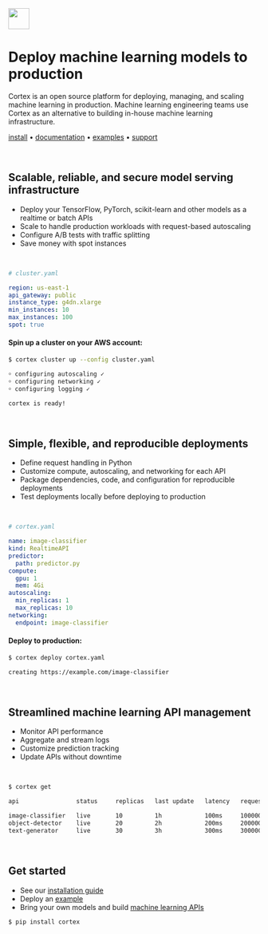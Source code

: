 <!-- Delete on release branches -->
<img src='https://s3-us-west-2.amazonaws.com/cortex-public/logo.png' height='42'>

<br>

# Deploy machine learning models to production

Cortex is an open source platform for deploying, managing, and scaling machine learning in production. Machine learning engineering teams use Cortex as an alternative to building in-house machine learning infrastructure.

<!-- Delete on release branches -->
<!-- CORTEX_VERSION_README_MINOR -->

[install](https://docs.cortex.dev/install) • [documentation](https://docs.cortex.dev) • [examples](https://github.com/cortexlabs/cortex/tree/0.21/examples) • [support](https://gitter.im/cortexlabs/cortex)

<br>

## Scalable, reliable, and secure model serving infrastructure

* Deploy your TensorFlow, PyTorch, scikit-learn and other models as a realtime or batch APIs
* Scale to handle production workloads with request-based autoscaling
* Configure A/B tests with traffic splitting
* Save money with spot instances

<br>

```yaml
# cluster.yaml

region: us-east-1
api_gateway: public
instance_type: g4dn.xlarge
min_instances: 10
max_instances: 100
spot: true
```

#### Spin up a cluster on your AWS account:

```bash
$ cortex cluster up --config cluster.yaml

￮ configuring autoscaling ✓
￮ configuring networking ✓
￮ configuring logging ✓

cortex is ready!
```

<br>

## Simple, flexible, and reproducible deployments

* Define request handling in Python
* Customize compute, autoscaling, and networking for each API
* Package dependencies, code, and configuration for reproducible deployments
* Test deployments locally before deploying to production

<br>

```yaml
# cortex.yaml

name: image-classifier
kind: RealtimeAPI
predictor:
  path: predictor.py
compute:
  gpu: 1
  mem: 4Gi
autoscaling:
  min_replicas: 1
  max_replicas: 10
networking:
  endpoint: image-classifier
```

#### Deploy to production:

```bash
$ cortex deploy cortex.yaml

creating https://example.com/image-classifier
```

<br>

## Streamlined machine learning API management

* Monitor API performance
* Aggregate and stream logs
* Customize prediction tracking
* Update APIs without downtime

<br>

```bash
$ cortex get

api                status     replicas   last update   latency   requests

image-classifier   live       10         1h            100ms     100000
object-detector    live       20         2h            200ms     2000000
text-generator     live       30         3h            300ms     30000000
```

<br>

## Get started

<!-- CORTEX_VERSION_README_MINOR -->

* See our [installation guide](https://docs.cortex.dev/install)
* Deploy an [example](https://github.com/cortexlabs/cortex/tree/0.21/examples)
* Bring your own models and build [machine learning APIs](https://docs.cortex.dev/tutorial)

```bash
$ pip install cortex
```
